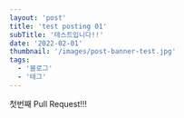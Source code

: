 ```yaml
---
layout: 'post'
title: 'test posting 01'
subTitle: '테스트입니다!!'
date: '2022-02-01'
thumbnail: '/images/post-banner-test.jpg'
tags:
  - '블로그'
  - '태그'
---
```


첫번째 Pull Request!!!
